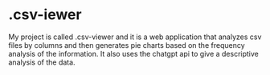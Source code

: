 # .csv-iewer
My project is called .csv-viewer and it is a web application that analyzes csv files by columns and then generates pie charts based on the frequency analysis of the information. It also uses the chatgpt api to give a descriptive analysis of the data.
